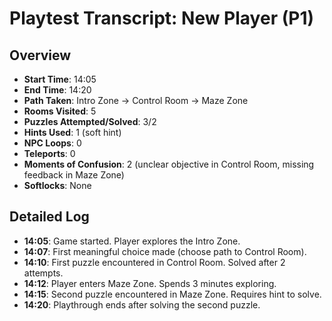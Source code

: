 # Playtest Transcript: New Player (P1)

## Overview
- **Start Time**: 14:05
- **End Time**: 14:20
- **Path Taken**: Intro Zone → Control Room → Maze Zone
- **Rooms Visited**: 5
- **Puzzles Attempted/Solved**: 3/2
- **Hints Used**: 1 (soft hint)
- **NPC Loops**: 0
- **Teleports**: 0
- **Moments of Confusion**: 2 (unclear objective in Control Room, missing feedback in Maze Zone)
- **Softlocks**: None

## Detailed Log
- **14:05**: Game started. Player explores the Intro Zone.
- **14:07**: First meaningful choice made (choose path to Control Room).
- **14:10**: First puzzle encountered in Control Room. Solved after 2 attempts.
- **14:12**: Player enters Maze Zone. Spends 3 minutes exploring.
- **14:15**: Second puzzle encountered in Maze Zone. Requires hint to solve.
- **14:20**: Playthrough ends after solving the second puzzle.
